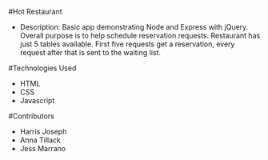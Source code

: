 #Hot Restaurant

* Description: Basic app demonstrating Node and Express with jQuery. Overall purpose is to help schedule reservation requests. Restaurant has just 5 tables available. First five requests get a reservation, every request after that is sent to the waiting list.

#Technologies Used
* HTML
* CSS
* Javascript


#Contributors
* Harris Joseph
* Anna Tillack
* Jess Marrano
